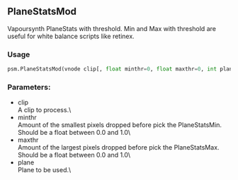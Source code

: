## PlaneStatsMod

Vapoursynth PlaneStats with threshold.
Min and Max with threshold are useful for white balance scripts like retinex.

### Usage
```python
psm.PlaneStatsMod(vnode clip[, float minthr=0, float maxthr=0, int plane=0])
```
### Parameters:

- clip\
    A clip to process.\
- minthr\
    Amount of the smallest pixels dropped before pick the PlaneStatsMin.\
    Should be a float between 0.0 and 1.0\
- maxthr\
    Amount of the largest pixels dropped before pick the PlaneStatsMax.\
    Should be a float between 0.0 and 1.0\
- plane\
    Plane to be used.\